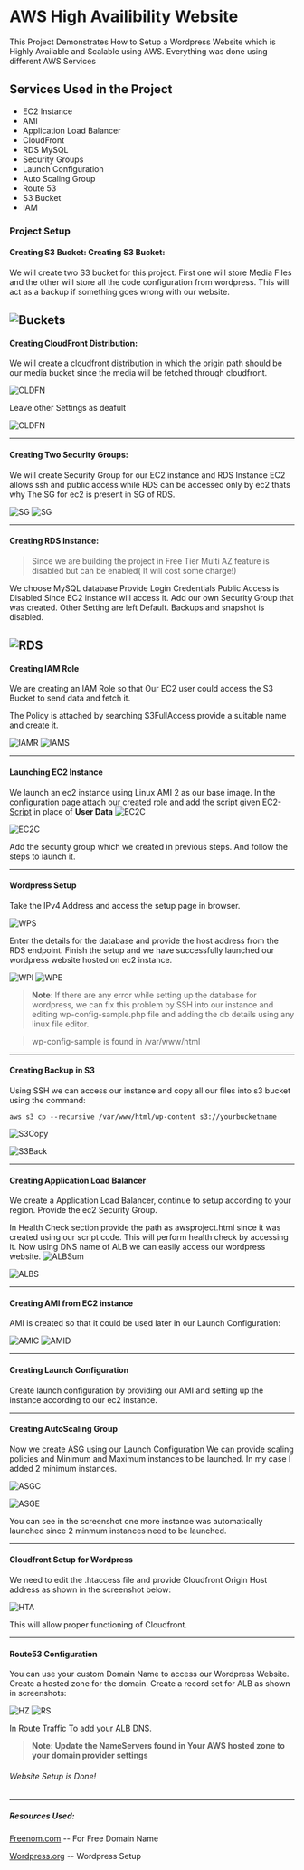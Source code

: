 # AWS High Availibility Website
This Project Demonstrates How to Setup a Wordpress Website which is Highly Available and Scalable using AWS.
Everything was done using different AWS Services 

## Services Used in the Project
- EC2 Instance
- AMI
- Application Load Balancer
- CloudFront
- RDS MySQL
- Security Groups
- Launch Configuration
- Auto Scaling  Group
- Route 53
- S3 Bucket
- IAM 

### Project Setup

#### Creating S3 Bucket: Creating S3 Bucket:

We will create two S3 bucket for this project. 
First one will store Media Files and the other will store all the code configuration from wordpress. This will act as a backup if something goes wrong with our website.

![Buckets](https://github.com/gunishjain/AWS-HA-Website/blob/main/Screenshots/buckets.JPG)
------------


#### Creating CloudFront Distribution:
We will create a cloudfront distribution in which the origin path should be our media bucket since the media will be fetched through cloudfront.

![CLDFN](https://github.com/gunishjain/AWS-HA-Website/blob/main/Screenshots/cloudfront_create.JPG)

Leave other Settings as deafult

![CLDFN](https://github.com/gunishjain/AWS-HA-Website/blob/main/Screenshots/cloudfront.JPG)

------------
#### Creating Two Security Groups:
We will create Security Group for our EC2 instance and RDS Instance
EC2 allows ssh and public access while RDS can be accessed only by ec2 thats why The SG for ec2 is present in SG of RDS.

![SG](https://github.com/gunishjain/AWS-HA-Website/blob/main/Screenshots/sg-ec2.JPG)
![SG](https://github.com/gunishjain/AWS-HA-Website/blob/main/Screenshots/sg-rds.JPG)

------------

#### Creating RDS Instance:
> Since we are building the project in Free Tier Multi AZ feature is disabled but can be enabled( It will cost some charge!)

We choose MySQL database
Provide Login Credentials
Public Access is Disabled Since EC2 instance will access it.
Add our own Security Group that was created.
Other Setting are left Default.
Backups and snapshot is disabled.

![RDS](https://github.com/gunishjain/AWS-HA-Website/blob/main/Screenshots/rds.JPG)
------------

#### Creating IAM Role
We are creating an IAM Role so that Our EC2 user could access the S3 Bucket to send data and fetch it.

The Policy is attached by searching S3FullAccess provide a suitable name and create it.

![IAMR](https://github.com/gunishjain/AWS-HA-Website/blob/main/Screenshots/Iam_role.JPG)
![IAMS](https://github.com/gunishjain/AWS-HA-Website/blob/main/Screenshots/role_summary.JPG)

------------

#### Launching EC2 Instance
We launch an ec2 instance using Linux AMI 2 as our base image.
In the configuration page attach our created role and add the script given [EC2-Script](https://github.com/gunishjain/AWS-HA-Website/blob/main/EC2_Script.txt "EC2-Script") in place of **User Data**
![EC2C](https://github.com/gunishjain/AWS-HA-Website/blob/main/Screenshots/ec2-role.JPG)

![EC2C](https://github.com/gunishjain/AWS-HA-Website/blob/main/Screenshots/ec2-launch.JPG)

Add the security group which we created in previous steps. And follow the steps to launch it.


------------


#### Wordpress Setup
Take the IPv4 Address and access the setup page in browser.

![WPS](https://github.com/gunishjain/AWS-HA-Website/blob/main/Screenshots/wp-startup.JPG)

Enter the details for the database and provide the host address from the RDS endpoint.
Finish the setup and we have successfully launched our wordpress website hosted on ec2 instance.

![WPI](https://github.com/gunishjain/AWS-HA-Website/blob/main/Screenshots/wp-isntall.JPG)
![WPE](https://github.com/gunishjain/AWS-HA-Website/blob/main/Screenshots/wordpress-page-edit.JPG)

> **Note**: If there are any error while setting up the database for wordpress, we can fix this problem by SSH into our instance and editing wp-config-sample.php file and adding the db details using any linux file editor. 

> wp-config-sample is found in /var/www/html 


------------

#### Creating Backup in S3
Using SSH we can access our instance and copy all our files into s3 bucket  using the command:

`aws s3 cp --recursive /var/www/html/wp-content s3://yourbucketname`

![S3Copy](https://github.com/gunishjain/AWS-HA-Website/blob/main/Screenshots/s3-copy.JPG)

![S3Back](https://github.com/gunishjain/AWS-HA-Website/blob/main/Screenshots/bucket-backup.JPG)

------------
#### Creating Application Load Balancer

We create a Application Load Balancer, continue to setup according to your region. Provide the ec2 Security Group.

In Health Check section provide the path as awsproject.html since it was created using our script code.
This will perform health check by accessing it.
Now using DNS name of ALB we can easily access our wordpress website.
![ALBSum](https://github.com/gunishjain/AWS-HA-Website/blob/main/Screenshots/ALB-summary.JPG)

![ALBS](https://github.com/gunishjain/AWS-HA-Website/blob/main/Screenshots/ALB-success.JPG)

------------
#### Creating AMI from EC2 instance
AMI is created so that it could be used later in our Launch Configuration:

![AMIC](https://github.com/gunishjain/AWS-HA-Website/blob/main/Screenshots/ami-creation.JPG)
![AMID](https://github.com/gunishjain/AWS-HA-Website/blob/main/Screenshots/ami-done.JPG)


------------

#### Creating Launch Configuration
Create launch configuration by providing our AMI and setting up the instance according to our ec2 instance.

------------

#### Creating AutoScaling Group
Now we create ASG using our Launch Configuration
We can provide scaling policies and Minimum and Maximum instances to be launched.
In my case I added 2 minimum instances.

![ASGC](https://github.com/gunishjain/AWS-HA-Website/blob/main/Screenshots/ASG.JPG)

![ASGE](https://github.com/gunishjain/AWS-HA-Website/blob/main/Screenshots/asg-ec2.JPG)


You can see in the screenshot one more instance was automatically launched since 2 minmum instances need to be launched.

------------
#### Cloudfront Setup for Wordpress

We need to edit the .htaccess file and provide Cloudfront Origin Host address as shown in the screenshot below:

![HTA](https://github.com/gunishjain/AWS-HA-Website/blob/main/Screenshots/htaccess.JPG)

This will allow proper functioning of Cloudfront.


------------

#### Route53 Configuration

You can use your custom Domain Name to access our Wordpress Website.
Create a hosted zone for the domain.
Create a record set for ALB as shown in screenshots:

![HZ](https://github.com/gunishjain/AWS-HA-Website/blob/main/Screenshots/hosted-zone.JPG)
![RS](https://github.com/gunishjain/AWS-HA-Website/blob/main/Screenshots/record-set.JPG)


In Route Traffic To add your ALB DNS.

> **Note: Update the NameServers found in Your AWS hosted zone to your domain provider settings**



###### Website Setup is Done! 

------------

##### Resources Used:

[Freenom.com](https://www.freenom.com/en/index.html?lang=en "Freenom.com")  -- For Free Domain Name

[Wordpress.org](https://wordpress.org/ "Wordpress.org") -- Wordpress Setup













